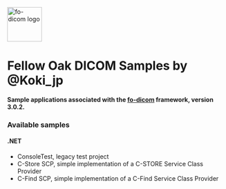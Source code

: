 <img src="https://lh3.googleusercontent.com/-Fq3nigRUo7U/VfaIPuJMjfI/AAAAAAAAALo/7oaLrrTBhnw/s1600/Fellow%2BOak%2BSquare%2BTransp.png" alt="fo-dicom logo" height="80" />

# Fellow Oak DICOM Samples by @Koki_jp
**Sample applications associated with the [fo-dicom](https://github.com/fo-dicom/fo-dicom) framework, version 3.0.2.**



### Available samples
#### .NET
* ConsoleTest, legacy test project
* C-Store SCP, simple implementation of a C-STORE Service Class Provider
* C-Find SCP, simple implementation of a C-Find Service Class Provider